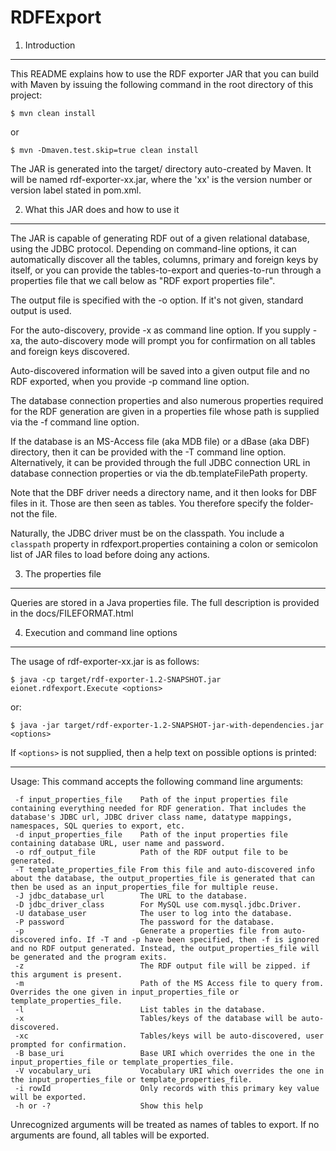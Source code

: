 RDFExport
=========

1. Introduction
---------------

This README explains how to use the RDF exporter JAR that
you can build with Maven by issuing the following command
in the root directory of this project:

```
$ mvn clean install
```
or
```
$ mvn -Dmaven.test.skip=true clean install
```

The JAR is generated into the target/ directory auto-created
by Maven. It will be named rdf-exporter-xx.jar, where the
'xx' is the version number or version label stated in pom.xml.

2. What this JAR does and how to use it
---------------------------------------

The JAR is capable of generating RDF out of a given relational
database, using the JDBC protocol. Depending on command-line
options, it can automatically discover all the tables, columns,
primary and foreign keys by itself, or you can provide the
tables-to-export and queries-to-run through a properties
file that we call below as "RDF export properties file".

The output file is specified with the -o option. If it's not given,
standard output is used.

For the auto-discovery, provide -x as command line option. If you
supply -xa, the auto-discovery mode will prompt you for confirmation
on all tables and foreign keys discovered.

Auto-discovered information will be saved into a given output
file and no RDF exported, when you provide -p command line option.

The database connection properties and also numerous properties required
for the RDF generation are given in a properties file whose path is
supplied via the -f command line option.

If the database is an MS-Access file (aka MDB file) or a dBase (aka DBF)
directory, then it can be provided with the -T command line option.
Alternatively, it can be provided through the full JDBC connection URL
in database connection properties or via the db.templateFilePath property.

Note that the DBF driver needs a directory name, and it then looks for DBF
files in it. Those are then seen as tables. You therefore specify the folder-
not the file.

Naturally, the JDBC driver must be on the classpath. You include a `classpath`
property in rdfexport.properties containing a colon or semicolon list of JAR
files to load before doing any actions.

3. The properties file
----------------------

Queries are stored in a Java properties file. The full description is
provided in the docs/FILEFORMAT.html

4. Execution and command line options
-------------------------------------

The usage of rdf-exporter-xx.jar is as follows:

```
$ java -cp target/rdf-exporter-1.2-SNAPSHOT.jar eionet.rdfexport.Execute <options>
```
  or:
```
$ java -jar target/rdf-exporter-1.2-SNAPSHOT-jar-with-dependencies.jar <options>
```

If `<options>` is not supplied, then a help text on possible options is printed:

----
Usage: This command accepts the following command line arguments:

```
 -f input_properties_file    Path of the input properties file containing everything needed for RDF generation. That includes the database's JDBC url, JDBC driver class name, datatype mappings, namespaces, SQL queries to export, etc.
 -d input_properties_file    Path of the input properties file containing database URL, user name and password.
 -o rdf_output_file          Path of the RDF output file to be generated.
 -T template_properties_file From this file and auto-discovered info about the database, the output_properties_file is generated that can then be used as an input_properties_file for multiple reuse.
 -J jdbc_database_url        The URL to the database.
 -D jdbc_driver_class        For MySQL use com.mysql.jdbc.Driver.
 -U database_user            The user to log into the database.
 -P password                 The password for the database.
 -p                          Generate a properties file from auto-discovered info. If -T and -p have been specified, then -f is ignored and no RDF output generated. Instead, the output_properties_file will be generated and the program exits.
 -z                          The RDF output file will be zipped. if this argument is present.
 -m                          Path of the MS Access file to query from. Overrides the one given in input_properties_file or template_properties_file.
 -l                          List tables in the database.
 -x                          Tables/keys of the database will be auto-discovered.
 -xc                         Tables/keys will be auto-discovered, user prompted for confirmation.
 -B base_uri                 Base URI which overrides the one in the input_properties_file or template_properties_file.
 -V vocabulary_uri           Vocabulary URI which overrides the one in the input_properties_file or template_properties_file.
 -i rowId                    Only records with this primary key value will be exported.
 -h or -?                    Show this help
```
Unrecognized arguments will be treated as names of tables to export. If no arguments are found, all tables will be exported.
